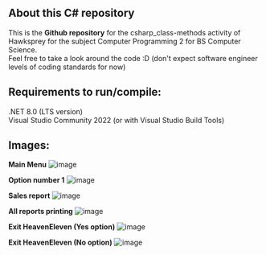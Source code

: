 About this C# repository
----------------------------------------------------
This is the **Github repository** for the csharp_class-methods activity of Hawksprey for the subject Computer Programming 2 for BS Computer Science.<br>
Feel free to take a look around the code :D  (don't expect software engineer levels of coding standards for now)

Requirements to run/compile:<br>
------------------------------
.NET 8.0 (LTS version)<br>
Visual Studio Community 2022 (or with Visual Studio Build Tools)

Images:
------
**Main Menu**
![image](https://github.com/Hawksprey420/dotnet-csharp_class-methods/assets/75325547/2ce9d3f1-0863-4c67-9014-1f37874e1bda)

**Option number 1**
![image](https://github.com/Hawksprey420/dotnet-csharp_class-methods/assets/75325547/f5d9cde7-78f0-4509-81aa-e07d3efd5a5e)

**Sales report**
![image](https://github.com/Hawksprey420/dotnet-csharp_class-methods/assets/75325547/9d7fbd4b-6b31-4915-98c7-97d6edfcadaf)

**All reports printing**
![image](https://github.com/Hawksprey420/dotnet-csharp_class-methods/assets/75325547/bb09ced9-fb15-4888-9a48-1976981e6b05)

**Exit HeavenEleven (Yes option)**
![image](https://github.com/Hawksprey420/dotnet-csharp_class-methods/assets/75325547/b5df7a7d-f8a8-4f25-a073-374a539a6b97)

**Exit HeavenEleven (No option)**
![image](https://github.com/Hawksprey420/dotnet-csharp_class-methods/assets/75325547/ae72207b-6a26-41a4-aa42-dffe8fb4af0a)

